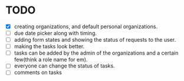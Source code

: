 # TODO

- [x] creating organizations, and default personal organizations.
- [ ] due date picker along with timing.
- [ ] adding form states and showing the status of requests to the user.
- [ ] making the tasks look better.
- [ ] tasks can be added by the admin of the organizations and a certain few(think a role name for em).
- [ ] everyone can change the status of tasks.
- [ ] comments on tasks

